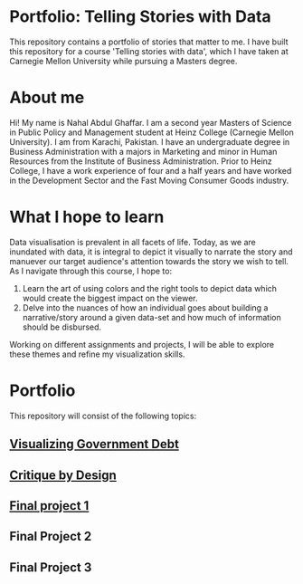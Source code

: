 # Portfolio: Telling Stories with Data
This repository contains a portfolio of stories that matter to me. I have built this repository for a course 'Telling stories with data', which I have taken at Carnegie Mellon University while pursuing a Masters degree.

# About me
Hi! My name is Nahal Abdul Ghaffar. I am a second year Masters of Science in Public Policy and Management student at Heinz College (Carnegie Mellon University). I am from Karachi, Pakistan. I have an undergraduate degree in Business Administration with a majors in Marketing and minor in Human Resources from the Institute of Business Administration. Prior to Heinz College, I have a work experience of four and a half years and have worked in the Development Sector and the Fast Moving Consumer Goods industry.

# What I hope to learn
Data visualisation is prevalent in all facets of life. Today, as we are inundated with data, it is integral to depict it visually to narrate the story and manuever our target audience's attention towards the story we wish to tell. As I navigate through this course, I hope to: 

1. Learn the art of using colors and the right tools to depict data which would create the biggest impact on the viewer.
2. Delve into the nuances of how an individual goes about building a narrative/story around a given data-set and how much of information should be disbursed.

Working on different assignments and projects, I will be able to explore these themes and refine my visualization skills.

# Portfolio
This repository will consist of the following topics: 

## [Visualizing Government Debt](https://nahalg.github.io/Telling-Stories-with-Data/Visualisinggovernmentdebt.html)

## [Critique by Design](https://nahalg.github.io/Telling-Stories-with-Data/CritiqueByDesign.html)

## [Final project 1](https://nahalg.github.io/Telling-Stories-with-Data/FinalProjectpart1.html)

## Final Project 2

## Final Project 3
